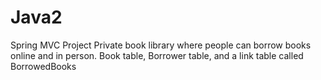 # Java2
Spring MVC Project
Private book library where people can borrow books online and in person.
Book table, Borrower table, and a link table called BorrowedBooks
